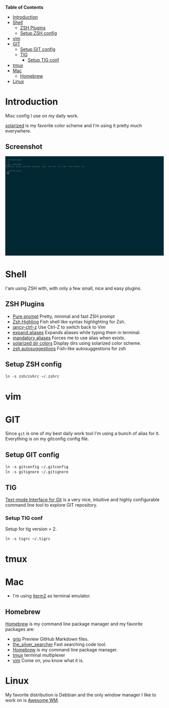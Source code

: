 **Table of Contents**

- [Introduction](#introduction)
- [Shell](#shell)
  - [ZSH Plugins](#zsh-plugins)
  - [Setup ZSH config](#setup-zsh-config)
- [vim](#vim)
- [GIT](#git)
  - [Setup GIT config](#setup-git-config)
  - [TIG](#tig)
    - [Setup TIG conf](#setup-tig-conf)
- [tmux](#tmux)
- [Mac](#mac)
  - [Homebrew](#homebrew)
- [Linux](#linux)

# Introduction

Misc config I use on my daily work.

[solarized](http://ethanschoonover.com/solarized) is my favorite color scheme and I'm using it pretty much everywhere.

## Screenshot

![screenshot](https://github.com/frediana/dotfiles/raw/master/screenshot.png)

# Shell

I'am using ZSH with, with only a few small, nice and easy plugins.

## ZSH Plugins

* [Pure prompt](https://github.com/sindresorhus/pure) Pretty, minimal and fast ZSH prompt
* [Zsh Highling](https://github.com/zsh-users/zsh-syntax-highlighting) Fish shell like syntax highlighting for Zsh.
* [jancy-ctrl-z](https://github.com/robbyrussell/oh-my-zsh/tree/master/plugins/fancy-ctrl-z) Use Ctrl-Z to switch back to Vim
* [expand aliases](https://github.com/jarmo/expand-aliases-oh-my-zsh) Expands aliases while typing them in terminal.
* [mandatory aliases](http://lkdjiin.github.io/blog/2015/07/20/de-meilleurs-alias-avec-zsh/) Forces me to use alias when exists.
* [solarized dir colors](https://github.com/seebi/dircolors-solarized) Display dirs using solarized color scheme.
* [zsh autosuggestions](https://github.com/zsh-users/zsh-autosuggestions) Fish-like autosuggestions for zsh

## Setup ZSH config

```
ln -s zsh/zshrc ~/.zshrc
```

# vim

# GIT

Since ```git``` is one of my best daily work tool I'm using a bunch of alias for it. Everything is on my gitconfig config file.

##  Setup GIT config

```
ln -s gitconfig ~/.gitconfig
ln -s gitignore ~/.gitignore
```

## TIG

[Text-mode Interface for Git](https://jonas.github.io/tig/) is a very nice, intuitive and highly configurable command line tool
to explore GIT repository.

### Setup TIG conf

Setup for tig version > 2.

```
ln -s tigrc ~/.tigrc
```

# tmux

# Mac

* I'm using [iterm2](https://www.iterm2.com/) as terminal emulator.

## Homebrew

[Homebrew](https://brew.sh/index_fr.html) is my command line package manager and my favorite packages are:

* [grip](https://github.com/joeyespo/grip) Preview GitHub Markdown files.
* [the_silver_searcher](https://geoff.greer.fm/ag/) Fast searching code tool.
* [Homebrew](https://brew.sh/index_fr.html) is my command line package manager.
* [tmux](https://github.com/tmux/tmux) terminal multiplexer
* [vim](http://www.vim.org/) Come on, you know what it is.

# Linux

My favorite distribution is Debbian and the only window manager I like to work on is [Awesome WM](https://awesomewm.org/).

